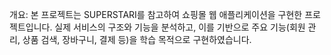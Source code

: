 개요: 본 프로젝트는 SUPERSTARI를 참고하여 쇼핑몰 웹 애플리케이션을 구현한 프로젝트입니다. 실제 서비스의 구조와 기능을 분석하고, 이를 기반으로 주요 기능(회원 관리, 상품 검색, 장바구니, 결제 등)을 학습 목적으로 구현하였습니다. 
